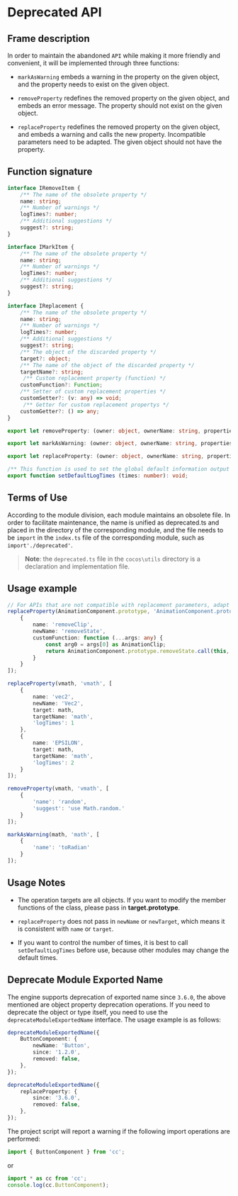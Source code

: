 # Deprecated API

## Frame description

In order to maintain the abandoned `API` while making it more friendly and convenient, it will be implemented through three functions:

- `markAsWarning` embeds a warning in the property on the given object, and the property needs to exist on the given object.

- `removeProperty` redefines the removed property on the given object, and embeds an error message. The property should not exist on the given object.

- `replaceProperty` redefines the removed property on the given object, and embeds a warning and calls the new property. Incompatible parameters need to be adapted. The given object should not have the property.

## Function signature

```typescript
interface IRemoveItem {
    /** The name of the obsolete property */
    name: string;
    /** Number of warnings */
    logTimes?: number;
    /** Additional suggestions */
    suggest?: string;
}

interface IMarkItem {
    /** The name of the obsolete property */
    name: string;
    /** Number of warnings */
    logTimes?: number;
    /** Additional suggestions */
    suggest?: string;
}

interface IReplacement {
    /** The name of the obsolete property */
    name: string;
    /** Number of warnings */
    logTimes?: number;
    /** Additional suggestions */
    suggest?: string;
    /** The object of the discarded property */
    target?: object;
    /** The name of the object of the discarded property */
    targetName?: string;
     /** Custom replacement property (function) */
    customFunction?: Function;
    /** Setter of custom replacement properties */
    customSetter?: (v: any) => void;
     /** Getter for custom replacement propertys */
    customGetter?: () => any;
}

export let removeProperty: (owner: object, ownerName: string, properties: IRemoveItem[]) => void;

export let markAsWarning: (owner: object, ownerName: string, properties: IMarkItem[]) => void;

export let replaceProperty: (owner: object, ownerName: string, properties: IReplacement[]) => void;

/** This function is used to set the global default information output times */
export function setDefaultLogTimes (times: number): void;  
```

## Terms of Use

According to the module division, each module maintains an obsolete file. In order to facilitate maintenance, the name is unified as deprecated.ts and placed in the directory of the corresponding module, and the file needs to be `import` in the `index.ts` file of the corresponding module, such as `import'./deprecated'`.

> **Note**: the `deprecated.ts` file in the `cocos\utils` directory is a declaration and implementation file.

## Usage example

```typescript
// For APIs that are not compatible with replacement parameters, adapt them through appropriate custom functions
replaceProperty(AnimationComponent.prototype, 'AnimationComponent.prototype', [
    {
        name: 'removeClip',
        newName: 'removeState',
        customFunction: function (...args: any) {
            const arg0 = args[0] as AnimationClip;
            return AnimationComponent.prototype.removeState.call(this, arg0.name);
        }
    }
]);

replaceProperty(vmath, 'vmath', [
    {
        name: 'vec2',
        newName: 'Vec2',
        target: math,
        targetName: 'math',
        'logTimes': 1
    },
    {
        name: 'EPSILON',
        target: math,
        targetName: 'math',
        'logTimes': 2
    }
]);

removeProperty(vmath, 'vmath', [
    {
        'name': 'random',
        'suggest': 'use Math.random.'
    }
]);

markAsWarning(math, 'math', [
    {
        'name': 'toRadian'
    }
]);
```

## Usage Notes

- The operation targets are all objects. If you want to modify the member functions of the class, please pass in **target.prototype**.

- `replaceProperty` does not pass in `newName` or `newTarget`, which means it is consistent with `name` or `target`.

- If you want to control the number of times, it is best to call `setDefaultLogTimes` before use, because other modules may change the default times.

## Deprecate Module Exported Name

The engine supports deprecation of exported name since `3.6.0`, the above mentioned are object property deprecation operations. If you need to deprecate the object or type itself, you need to use the `deprecateModuleExportedName` interface. The usage example is as follows:

```ts
deprecateModuleExportedName({
    ButtonComponent: {
        newName: 'Button',
        since: '1.2.0',
        removed: false,
    },
});

deprecateModuleExportedName({
    replaceProperty: {
        since: '3.6.0',
        removed: false,
    },
});
```

The project script will report a warning if the following import operations are performed:
```ts
import { ButtonComponent } from 'cc';
```
or
```ts
import * as cc from 'cc';
console.log(cc.ButtonComponent);
```
